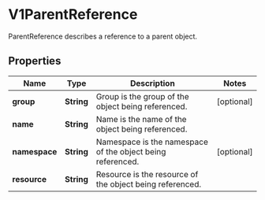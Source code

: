 

# V1ParentReference

ParentReference describes a reference to a parent object.
## Properties

Name | Type | Description | Notes
------------ | ------------- | ------------- | -------------
**group** | **String** | Group is the group of the object being referenced. |  [optional]
**name** | **String** | Name is the name of the object being referenced. | 
**namespace** | **String** | Namespace is the namespace of the object being referenced. |  [optional]
**resource** | **String** | Resource is the resource of the object being referenced. | 



